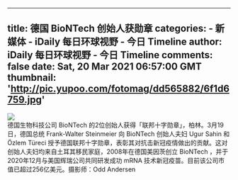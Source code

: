 
---
title: 德国 BioNTech 创始人获勋章
categories: 
    - 新媒体
    - iDaily 每日环球视野 - 今日 Timeline
author: iDaily 每日环球视野 - 今日 Timeline
comments: false
date: Sat, 20 Mar 2021 06:57:00 GMT
thumbnail: 'http://pic.yupoo.com/fotomag/dd565882/6f1d6759.jpg'
---

<div>   
<img src="http://pic.yupoo.com/fotomag/dd565882/6f1d6759.jpg" referrerpolicy="no-referrer"><br>德国生物科技公司 BioNTech 的2位创始人获得「联邦十字勋章」，柏林。3月19日，德国总统 Frank-Walter Steinmeier 向 BioNTech 创始人夫妇 Ugur Sahin 和 Özlem Türeci 授予德国联邦十字勋章，表彰其对抗击新冠疫情做出的贡献。这对创始人夫妇均来自土耳其移民家庭，2008年在德国美因茨创立 BioNTech ，并于2020年12月与美国辉瑞公司共同研发成功 mRNA 技术新冠疫苗。目前该公司市值已超过256亿美元。摄影师：Odd Andersen  
</div>
            